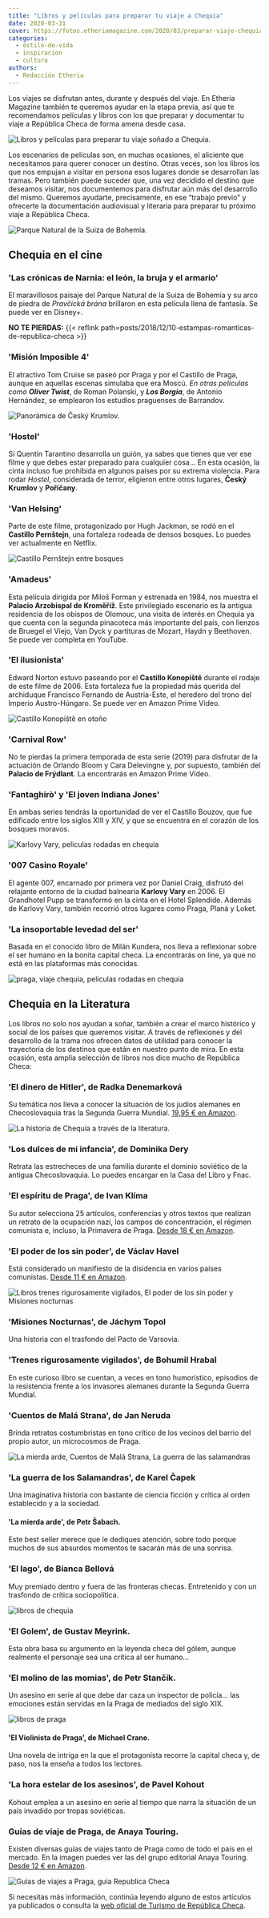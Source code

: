 ```yaml
---
title: "Libros y películas para preparar tu viaje a Chequia"
date: 2020-03-31
cover: https://fotos.etheriamagazine.com/2020/03/preparar-viaje-chequia.jpg
categories: 
  - estilo-de-vida
  - inspiracion
  - cultura
authors: 
  - Redacción Etheria
---
```


Los viajes se disfrutan antes, durante y después del viaje. En Etheria Magazine también 
te queremos ayudar en la etapa previa, así que te recomendamos películas y libros con 
los que preparar y documentar tu viaje a República Checa de forma amena desde casa. 

![Libros y películas para preparar tu viaje soñado a Chequia.](https://fotos.etheriamagazine.com/2020/03/preparar-viaje-chequia.jpg "Libros y películas para preparar tu viaje soñado a Chequia.")

Los escenarios de películas son, en muchas ocasiones, el aliciente que necesitamos para 
querer conocer un destino. Otras veces, son los libros los que nos empujan a visitar en 
persona esos lugares donde se desarrollan las tramas. Pero también puede suceder que, 
una vez decidido el destino que deseamos visitar, nos documentemos para disfrutar aún 
más del desarrollo del mismo. Queremos ayudarte, precisamente, en ese “trabajo previo” y 
ofrecerte la documentación audiovisual y literaria para preparar tu próximo viaje a 
República Checa. 

![Parque Natural de la Suiza de Bohemia.](https://fotos.etheriamagazine.com/2020/03/Suiza-de-Bohemia.jpg "Parque Natural de la Suiza de Bohemia. @Vaclav Sojka")

## Chequia en el cine

### 'Las crónicas de Narnia: el león, la bruja y el armario'

El maravillosos paisaje del Parque Natural de la Suiza de Bohemia y su arco de piedra de 
_Pravčická brána_ brillaron en esta película llena de fantasía. Se puede ver en Disney+. 

**NO TE PIERDAS:** {{< reflink 
path=posts/2018/12/10-estampas-romanticas-de-republica-checa >}} 

### 'Misión Imposible 4'

El atractivo Tom Cruise se paseó por Praga y por el Castillo de Praga, aunque en 
aquellas escenas simulaba que era Moscú. _En otras películas como_ **_Oliver Twist_**, 
de Roman Polanski, y **_Los Borgia_**, de Antonio Hernández, se emplearon los estudios 
praguenses de Barrandov. 

![Panorámica de Český Krumlov.](https://fotos.etheriamagazine.com/2020/03/Cesky-Krumlov.jpg "Český Krumlov. © Ales Motejl")

### 'Hostel'

Si Quentin Tarantino desarrolla un guión, ya sabes que tienes que ver ese filme y que 
debes estar preparado para cualquier cosa... En esta ocasión, la cinta incluso fue 
prohibida en algunos países por su extrema violencia. Para rodar _Hostel_, considerada 
de terror, eligieron entre otros lugares, **Český Krumlov** y **Poříčany**. 

### 'Van Helsing'

Parte de este filme, protagonizado por Hugh Jackman, se rodó en el **Castillo 
Pernštejn**, una fortaleza rodeada de densos bosques. Lo puedes ver actualmente en 
Netflix. 

![Castillo Pernštejn entre bosques](https://fotos.etheriamagazine.com/2020/03/castillo-Pernstejn.jpg "Castillo Pernštejn. © Ladislav Renner")

### 'Amadeus'

Esta película dirigida por Miloš Forman y estrenada en 1984, nos muestra el **Palacio 
Arzobispal de Kroměříž**. Este privilegiado escenario es la antigua residencia de los 
obispos de Olomouc, una visita de interés en Chequia ya que cuenta con la segunda 
pinacoteca más importante del país, con lienzos de Bruegel el Viejo, Van Dyck y 
partituras de Mozart, Haydn y Beethoven. Se puede ver completa en YouTube. 

### 'El ilusionista'

Edward Norton estuvo paseando por el **Castillo Konopiště** durante el rodaje de este 
filme de 2006. Esta fortaleza fue la propiedad más querida del archiduque Francisco 
Fernando de Austria-Este, el heredero del trono del Imperio Austro-Húngaro. Se puede ver 
en Amazon Prime Video. 

![Castillo Konopiště en otoño](https://fotos.etheriamagazine.com/2020/03/castillo-Konopiste.jpg "Castillo Konopiště. © Libor Svacek")

### 'Carnival Row'

No te pierdas la primera temporada de esta serie (2019) para disfrutar de la actuación 
de Orlando Bloom y Cara Delevingne y, por supuesto, también del **Palacio de Frýdlant**. 
La encontrarás en Amazon Prime Vídeo. 

### 'Fantaghirò' y 'El joven Indiana Jones'

En ambas series tendrás la oportunidad de ver el Castillo Bouzov, que fue edificado 
entre los siglos XIII y XIV, y que se encuentra en el corazón de los bosques moravos. 

![Karlovy Vary, peliculas rodadas en chequia](https://fotos.etheriamagazine.com/2020/03/Karlovy-Vary.jpg "Karlovy Vary. © Ladislav Renner")

### '007 Casino Royale'

El agente 007, encarnado por primera vez por Daniel Craig, disfrutó del relajante 
entorno de la ciudad balnearia **Karlovy Vary** en 2006. El Grandhotel Pupp se 
transformó en la cinta en el Hotel Splendide. Además de Karlovy Vary, también recorrió 
otros lugares como Praga, Planá y Loket. 

### 'La insoportable levedad del ser'

Basada en el conocido libro de Milán Kundera, nos lleva a reflexionar sobre el ser 
humano en la bonita capital checa. La encontrarás on line, ya que no está en las 
plataformas más conocidas. 

![praga, viaje chequia, peliculas rodadas en chequia](https://fotos.etheriamagazine.com/2020/03/viaje-literario-praga.jpg "Praga. © Michal Vitásek")

## Chequia en la Literatura

Los libros no solo nos ayudan a soñar, también a crear el marco histórico y social de 
los países que queremos visitar. A través de reflexiones y del desarrollo de la trama 
nos ofrecen datos de utilidad para conocer la trayectoria de los destinos que están en 
nuestro punto de mira. En esta ocasión, esta amplia selección de libros nos dice mucho 
de República Checa: 

### 'El dinero de Hitler', de Radka Denemarková

Su temática nos lleva a conocer la situación de los judíos alemanes en Checoslovaquia 
tras la Segunda Guerra Mundial. [19,95 € en Amazon](https://amzn.to/2QZ8qJs). 

![La historia de Chequia a través de la literatura.](https://fotos.etheriamagazine.com/2020/03/libros-checos-1.jpg "La historia de Chequia a través de la literatura.")

### 'Los dulces de mi infancia', de Dominika Dery

Retrata las estrecheces de una familia durante el dominio soviético de la antigua 
Checoslovaquia. Lo puedes encargar en la Casa del Libro y Fnac. 

### 'El espíritu de Praga', de Ivan Klíma

Su autor selecciona 25 artículos, conferencias y otros textos que realizan un retrato de 
la ocupación nazi, los campos de concentración, el régimen comunista e, incluso, la 
Primavera de Praga. [Desde 18 € en Amazon](https://amzn.to/3407cmj). 

### 'El poder de los sin poder', de Václav Havel

Está considerado un manifiesto de la disidencia en varios países comunistas. [Desde 11 € 
en Amazon](https://amzn.to/39zKEKA). 

![Libros trenes rigurosamente vigilados, El poder de los sin poder y Misiones nocturnas](https://fotos.etheriamagazine.com/2020/03/libros-checos-portadas-2.jpg "Historia, humor y manifiestos.")

### 'Misiones Nocturnas', de Jáchym Topol

Una historia con el trasfondo del Pacto de Varsovia.[](https://amzn.to/3aAcXtG) 

### 'Trenes rigurosamente vigilados', de Bohumil Hrabal

En este curioso libro se cuentan, a veces en tono humorístico, episodios de la 
resistencia frente a los invasores alemanes durante la Segunda Guerra Mundial. 

### 'Cuentos de Malá Strana', de Jan Neruda

Brinda retratos costumbristas en tono crítico de los vecinos del barrio del propio 
autor, un microcosmos de Praga. 

![La mierda arde, Cuentos de Malá Strana, La guerra de las salamandras](https://fotos.etheriamagazine.com/2020/03/libros-checos.jpg "Entre la ciencia ficción y el costumbrismo literario.")

### 'La guerra de los Salamandras', de Karel Čapek

Una imaginativa historia con bastante de ciencia ficción y crítica al orden establecido 
y a la sociedad. 

#### 'La mierda arde', de Petr Šabach.

Este best seller merece que le dediques atención, sobre todo porque muchos de sus 
absurdos momentos te sacarán más de una sonrisa. 

### 'El lago', de Bianca Bellová

Muy premiado dentro y fuera de las fronteras checas. Entretenido y con un trasfondo de 
crítica sociopolítica. 

![libros de chequia](https://fotos.etheriamagazine.com/2020/03/libros-viaje-republica-checa.jpg "Libros de intriga, basados en leyendas o con trasfondo actual.")

### 'El Golem', de Gustav Meyrink.

Esta obra basa su argumento en la leyenda checa del gólem, aunque realmente el personaje 
sea una crítica al ser humano... 

### 'El molino de las momias', de Petr Stančík.

Un asesino en serie al que debe dar caza un inspector de policía... las emociones están 
servidas en la Praga de mediados del siglo XIX. 

![libros de praga](https://fotos.etheriamagazine.com/2020/03/la-hora-asesinos-violinista-praga.jpg "La hora de los asesinos y El violinista de Praga.")

#### 'El Violinista de Praga', de Michael Crane.

Una novela de intriga en la que el protagonista recorre la capital checa y, de paso, nos 
la enseña a todos los lectores. 

### 'La hora estelar de los asesinos', de Pavel Kohout

Kohout emplea a un asesino en serie al tiempo que narra la situación de un país invadido 
por tropas soviéticas. 

### Guías de viaje de Praga, de Anaya Touring.

Existen diversas guías de viajes tanto de Praga como de todo el país en el mercado. En 
la imagen puedes ver las del grupo editorial Anaya Touring. [Desde 12 € en 
Amazon](https://amzn.to/3atNCS5). 

![Guias de viajes a Praga, guia Republica Checa](https://fotos.etheriamagazine.com/2020/03/guias-viaje-praga-chequia.jpg "Guías de viajes a Praga y a República Checa.")

Si necesitas más información, continúa leyendo alguno de estos artículos ya publicados o 
consulta la [web oficial de Turismo de República 
Checa](https://www.czechtourism.com/sp/home/).
